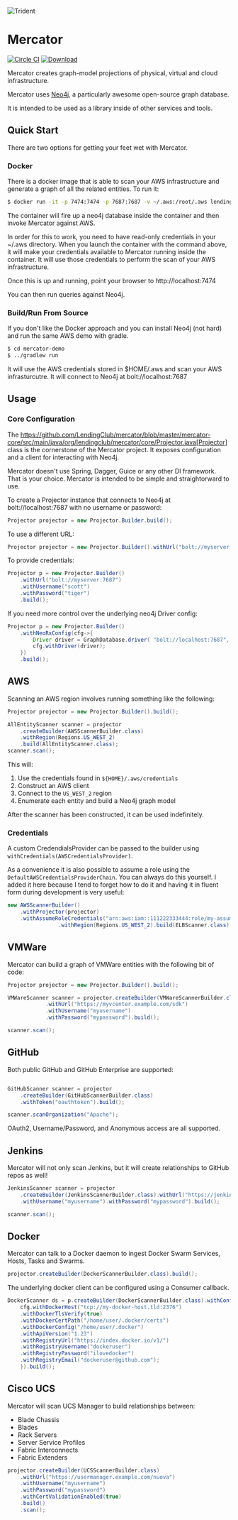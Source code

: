 ![Trident](https://raw.githubusercontent.com/LendingClub/mercator/master/.assets/noun_773008_sm.png) 

# Mercator

[![Circle CI](https://circleci.com/gh/LendingClub/mercator.svg?style=svg)](https://circleci.com/gh/LendingClub/mercator")
[![Download](https://api.bintray.com/packages/lendingclub/OSS/mercator/images/download.svg)](https://bintray.com/lendingclub/OSS/mercator/_latestVersion)


Mercator creates graph-model projections of physical, virtual and cloud infrastructure.

Mercator uses [Neo4j](https://neo4j.com/), a particularly awesome open-source graph database.  

It is intended to be used as a library inside of other services and tools.

## Quick Start

There are two options for getting your feet wet with Mercator.

### Docker

There is a docker image that is able to scan your AWS infrastructure and generate a graph of all the related entities.  To run it:

```bash
$ docker run -it -p 7474:7474 -p 7687:7687 -v ~/.aws:/root/.aws lendingclub/mercator-demo
```

The container will fire up a neo4j database inside the container and then invoke Mercator against AWS.

In order for this to work, you need to have read-only credentials in your ~/.aws directory.  When you launch the 
container with the command above, it will make your credentials available to Mercator running inside the container. 
It will use those credentials to perform the scan of your AWS infrastructure.

Once this is up and running, point your browser to http://localhost:7474

You can then run queries against Neo4j.

### Build/Run From Source

If you don't like the Docker approach and you can install Neo4j (not hard) and run the same AWS demo with gradle.

```bash
$ cd mercator-demo
$ ../gradlew run
```

It will use the AWS credentials stored in $HOME/.aws and scan your AWS infrasturcutre.  It will connect to Neo4j at
bolt://localhost:7687

## Usage

### Core Configuration

The https://github.com/LendingClub/mercator/blob/master/mercator-core/src/main/java/org/lendingclub/mercator/core/Projector.java[Projector] class is the cornerstone of the
Mercator project.  It exposes configuration and a client for interacting with Neo4j.

Mercator doesn't use Spring, Dagger, Guice or any other DI framework.  That is your choice.  Mercator is intended to be simple and straightorward to use.

To create a Projector instance that connects to Neo4j at bolt://localhost:7687 with no username or password:

```java
Projector projector = new Projector.Builder.build();
```

To use a different URL:

```java
Projector projector = new Projector.Builder().withUrl("bolt://myserver:7687").build();
```

To provide credentials:

```java
Projector p = new Projector.Builder()
    .withUrl("bolt://myserver:7687")
    .withUsername("scott")
    .withPassword("tiger")
    .build();
```

If you need more control over the underlying neo4j Driver config:

```java
Projector p = new Projector.Builder()
    .withNeoRxConfig(cfg->{
        Driver driver = GraphDatabase.driver( "bolt://localhost:7687", AuthTokens.basic( "neo4j", "neo4j" ) );
        cfg.withDriver(driver);
    })
    .build();
```

## AWS

Scanning an AWS region involves running something like the following:

```java
Projector projector = new Projector.Builder().build();

AllEntityScanner scanner = projector
    .createBuilder(AWSScannerBuilder.class)
    .withRegion(Regions.US_WEST_2)
    .build(AllEntityScanner.class);
scanner.scan();
```

This will:

1. Use the credentials found in ```${HOME}/.aws/credentials``` 
2. Construct an AWS client
3. Connect to the ```US_WEST_2``` region
4. Enumerate each entity and build a Neo4j graph model

After the scanner has been constructed, it can be used indefinitely.

### Credentials

A custom CredendialsProvider can be passed to the builder using `withCredentials(AWSCredentialsProvider)`.

As a convenience it is also possible to assume a role using the `DefaultAWSCredentialsProviderChain`.  You can 
always do this yourself.  I added it here because I tend to forget how to do it and having it in fluent 
form during development is very useful: 

```java
new AWSScannerBuilder()
	.withProjector(projector)
	.withAssumeRoleCredentials("arn:aws:iam::111222333444:role/my-assumed-role", "foo")
				.withRegion(Regions.US_WEST_2).build(ELBScanner.class).scan();
```

## VMWare

Mercator can build a graph of VMWare entities with the following bit of code:

```java
Projector projector = new Projector.Builder().build();

VMWareScanner scanner = projector.createBuilder(VMWareScannerBuilder.class)
			.withUrl("https://myvcenter.example.com/sdk")
			.withUsername("myusername")
			.withPassword("mypassword").build();

scanner.scan();
```

## GitHub

Both public GitHub and GitHub Enterprise are supported:

```java

GitHubScanner scanner = projector
	.createBuilder(GitHubScannerBuilder.class)
    .withToken("oauthtoken").build();

scanner.scanOrganization("Apache");
```

OAuth2, Username/Password, and Anonymous access are all supported.


## Jenkins

Mercator will not only scan Jenkins, but it will create relationships to GitHub repos as well!

```java
JenkinsScanner scanner = projector
    .createBuilder(JenkinsScannerBuilder.class).withUrl("https://jenkins.example.com")
    .withUsername("myusername").withPassword("mypassword").build();

scanner.scan();
```

## Docker

Mercator can talk to a Docker daemon to ingest Docker Swarm Services, Hosts, Tasks and Swarms.  

```java
projector.createBuilder(DockerScannerBuilder.class).build();
```

The underlying docker client can be configured using a Consumer callback.

```java
DockerScanner ds = p.createBuilder(DockerScannerBuilder.class).withConfig(cfg->{
	cfg.withDockerHost("tcp://my-docker-host.tld:2376")
	.withDockerTlsVerify(true)
	.withDockerCertPath("/home/user/.docker/certs")
	.withDockerConfig("/home/user/.docker")
	.withApiVersion("1.23")
	.withRegistryUrl("https://index.docker.io/v1/")
	.withRegistryUsername("dockeruser")
	.withRegistryPassword("ilovedocker")
	.withRegistryEmail("dockeruser@github.com");
	}).build();
```

## Cisco UCS

Mercator will scan UCS Manager to build relationships between:

* Blade Chassis
* Blades
* Rack Servers
* Server Service Profiles
* Fabric Interconnects
* Fabric Extenders

```java
projector.createBuilder(UCSScannerBuilder.class)
	.withUrl("https://usermanager.example.com/nuova")
	.withUsername("myusername")
	.withPassword("mypassword")
	.withCertValidationEnabled(true)
	.build()
	.scan();
```
